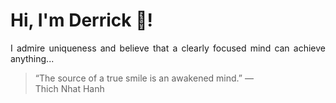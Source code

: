 # Hi, I'm Derrick 👋!
<p align="justify">I admire uniqueness and believe that a clearly focused mind can achieve anything...</p> 
<!-- #quote-start -->
<blockquote>&ldquo;The source of a true smile is an awakened mind.&rdquo; &mdash; <footer>Thich Nhat Hanh</footer></blockquote>
<!-- #quote-end -->
